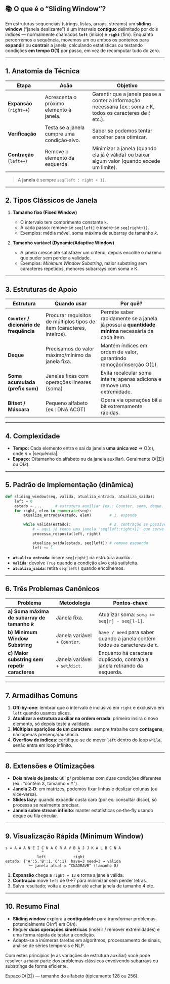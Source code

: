 ## 📚 O que é o “Sliding Window”?

Em estruturas sequenciais (strings, listas, arrays, streams) um **sliding window** (“janela deslizante”) é um intervalo **contíguo** delimitado por dois índices — normalmente chamados **`left`** (início) e **`right`** (fim).
Enquanto percorremos a sequência, movemos um ou ambos os ponteiros para **expandir** ou **contrair** a janela, calculando estatísticas ou testando condições **em tempo O(1)** por passo, em vez de recomputar tudo do zero.

---

## 1. Anatomia da Técnica

| Etapa                    | Ação                                        | Objetivo                                                                                                       |
| ------------------------ | ------------------------------------------- | -------------------------------------------------------------------------------------------------------------- |
| **Expansão** (`right++`) | Acrescenta o próximo elemento à janela.     | Garantir que a janela passe a conter a informação necessária (ex.: soma ≥ K, todos os caracteres de *t* etc.). |
| **Verificação**          | Testa se a janela cumpre uma condição‐alvo. | Saber se podemos tentar encolher para otimizar.                                                                |
| **Contração** (`left++`) | Remove o elemento da esquerda.              | Minimizar a janela (quando ela já é válida) ou baixar algum valor (quando excede um limite).                   |

> A **janela** é sempre `seq[left : right + 1]`.

---

## 2. Tipos Clássicos de Janela

1. **Tamanho fixo (Fixed Window)**

   * O intervalo tem comprimento constante `k`.
   * A cada passo: remove‐se `seq[left]` e insere‐se `seq[right+1]`.
   * Exemplos: média móvel, soma máxima de subarray de tamanho *k*.

2. **Tamanho variável (Dynamic/Adaptive Window)**

   * A janela cresce até satisfazer um critério, depois encolhe o máximo que puder sem perder a validade.
   * Exemplos: *Minimum Window Substring*, maior substring sem caracteres repetidos, menores subarrays com soma ≥ K.

---

## 3. Estruturas de Apoio

| Estrutura                                | Quando usar                                                            | Por quê?                                                                                         |
| ---------------------------------------- | ---------------------------------------------------------------------- | ------------------------------------------------------------------------------------------------ |
| **`Counter` / dicionário de frequência** | Procurar requisitos de múltiplos tipos de item (caracteres, inteiros). | Permite saber rapidamente se a janela já possui a **quantidade mínima** necessária de cada item. |
| **Deque**                                | Precisamos do valor máximo/mínimo da janela fixa.                      | Mantém índices em ordem de valor, garantindo remoção/inserção O(1).                              |
| **Soma acumulada (prefix sum)**          | Janelas fixas com operações lineares (soma)                            | Evita recalcular soma inteira; apenas adiciona e remove uma extremidade.                         |
| **Bitset / Máscara**                     | Pequeno alfabeto (ex.: DNA ACGT)                                       | Opera via operações bit a bit extremamente rápidas.                                              |

---

## 4. Complexidade

* **Tempo:**
  Cada elemento entra e sai da janela **uma única vez** ⇒ O(*n*), onde *n* = |sequência|.
* **Espaço:**
  O(tamanho do alfabeto ou da janela auxiliar). Geralmente O(|Σ|) ou O(*k*).

---

## 5. Padrão de Implementação (dinâmica)

```python
def sliding_window(seq, valida, atualiza_entrada, atualiza_saida):
    left = 0
    estado = ...      # estrutura auxiliar (ex.: Counter, soma, deque...)
    for right, elem in enumerate(seq):
        atualiza_entrada(estado, elem)        # 1. expande

        while valida(estado):                 # 2. contração se possível
            # ← aqui já temos uma janela 'seq[left:right+1]' que serve
            processa_resposta(left, right)

            atualiza_saida(estado, seq[left]) # remove esquerda
            left += 1
```

* **`atualiza_entrada`**: insere `seq[right]` na estrutura auxiliar.
* **`valida`**: devolve `True` quando a condição alvo está satisfeita.
* **`atualiza_saida`**: retira `seq[left]` quando encolhemos.

---

## 6. Três Problemas Canônicos

| Problema                                      | Metodologia                     | Pontos‑chave                                                                |
| --------------------------------------------- | ------------------------------- | --------------------------------------------------------------------------- |
| **a) Soma máxima de subarray de tamanho *k*** | Janela fixa.                    | Atualizar soma: `soma += seq[r] - seq[l-1]`.                                |
| **b) Minimum Window Substring**               | Janela variável + `Counter`.    | `have / need` para saber quando a janela contém todos os caracteres de `t`. |
| **c) Maior substring sem repetir caracteres** | Janela variável + `set`/`dict`. | Enquanto há caractere duplicado, contraia a janela retirando da esquerda.   |

---

## 7. Armadilhas Comuns

1. **Off‑by‑one**: lembrar que o intervalo é inclusivo em `right` e exclusivo em `left` quando usamos slices.
2. **Atualizar a estrutura auxiliar na ordem errada**: primeiro insira o novo elemento, só depois teste a validade.
3. **Múltiplas aparições de um caractere**: sempre trabalhe com **contagens**, não apenas presença/ausência.
4. **Overflow de índices**: certifique‑se de mover `left` dentro do loop `while`, senão entra em loop infinito.

---

## 8. Extensões e Otimizações

* **Dois níveis de janela**: útil p/ problemas com duas condições diferentes (ex.: “contém X, tamanho ≤ Y”).
* **Janela 2‑D**: em matrizes, podemos fixar linhas e deslizar colunas (ou vice‑versa).
* **Slides lazy**: quando expandir custa caro (por ex. consultar disco), só processa se realmente precisar.
* **Janela sobre stream infinito**: manter estatísticas on‑the‑fly usando deque ou fila circular.

---

## 9. Visualização Rápida (Minimum Window)

```
s = A A A N E I C N A O R A V B A J J K A L B C N A
                ^               ^
              left            right
estado: {'A':5,'B':1,'C':1}  have=3 need=3 → válida
          └─ janela atual = “CNAORAVB” (tamanho 8)
```

1. **Expansão** chega a `right = 13` e torna a janela válida.
2. **Contração** move `left` de 0→7 para minimizar sem perder letras.
3. Salva resultado; volta a expandir até achar janela de tamanho 4 etc.

---

## 10. Resumo Final

* **Sliding window** explora a **contiguidade** para transformar problemas potencialmente O(*n²*) em O(*n*).
* Requer **duas operações simétricas** (inserir / remover extremidades) e uma forma rápida de testar a condição.
* Adapta‑se a inúmeras tarefas em algoritmos, processamento de sinais, análise de séries temporais e NLP.

Com estes princípios (e as variações de estrutura auxiliar) você pode resolver a maior parte dos problemas clássicos envolvendo subarrays ou substrings de forma eficiente.


Espaço O(|Σ|) — tamanho do alfabeto (tipicamente 128 ou 256).
